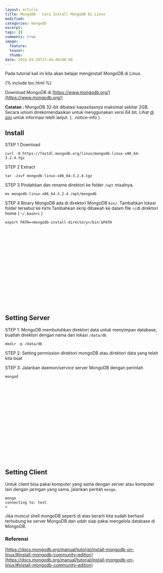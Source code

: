 ```yaml
---
layout: article
title: MongoDB - Cara Install MongoDB Di Linux
modified:
categories: mongodb
excerpt:
tags: []
comments: true
image:
  feature:
  teaser:
  thumb:
date: 2016-03-28T23:44:40+08:00
---
```


Pada tutorial kali ini kita akan belajar menginstall MongoDB di Linux.

{% include toc.html %}

Download MongoDB di [https://www.mongodb.org/](https://www.mongodb.org/)

**Catatan :** MongoDB 32-bit dibatasi kapasitasnya maksimal sekitar 2GB. Secara umum direkomendasikan untuk menggunakan versi 64 bit. Lihat [di sini](http://blog.mongodb.org/post/137788967/32-bit-limitations?_ga=1.163862907.539163629.1459176855) untuk informasi lebih lanjut.
{: .notice-info }

## Install

STEP 1 Download

```
curl -O https://fastdl.mongodb.org/linux/mongodb-linux-x86_64-3.2.4.tgz
```

STEP 2 Extract

```
tar -zxvf mongodb-linux-x86_64-3.2.4.tgz
```

STEP 3 Pindahkan dan rename direktori ke folder `/opt` misalnya.

```
mv mongodb-linux-x86_64-3.2.4 /opt/mongodb
```

STEP 4 Binary MongoDB ada di direktori MongoDB `bin/`. Tambahkan lokasi folder tersebut ke `PATH`
       Tambahkan skrip dibawah ke dalam file `rc`di direktori home  ( `~/.bashrc` )

```
export PATH=<mongodb-install-directory>/bin:$PATH
```



<center><script async src="//pagead2.googlesyndication.com/pagead/js/adsbygoogle.js"></script><!-- BOX--><ins class="adsbygoogle"  style="display:inline-block;width:300px;height:250px" data-ad-client="ca-pub-4504493660273886" data-ad-slot="1638134271"></ins><script>(adsbygoogle = window.adsbygoogle || []).push({});</script></center>

## Setting Server

STEP 1: MongoDB membutuhkan direktori data untuk menyimpan database, buatlah direktori dengan nama dan lokasi `/data/db`

```
mkdir -p /data/db
```

STEP 2: Setting permission direktori mongoDB atau direktori data yang telah kita buat


STEP 3: Jalankan daemon/service server MongoDB dengan perintah

```
mongod
```

<center><script async src="//pagead2.googlesyndication.com/pagead/js/adsbygoogle.js"></script><!-- BOX--><ins class="adsbygoogle"  style="display:inline-block;width:300px;height:250px" data-ad-client="ca-pub-4504493660273886" data-ad-slot="1638134271"></ins><script>(adsbygoogle = window.adsbygoogle || []).push({});</script></center>

## Setting Client

Untuk client bisa pakai komputer yang sama dengan server atau komputer lain dengan jaringan yang sama, jalankan peritah `mongo`.

```
mongo
connecting to: test
>
```
Jika muncul shell mongoDB seperti di atas berarti kita sudah berhasil terhubung ke server MongoDB dan udah siap pakai mengelola database di MongoDB.

### Referensi

[https://docs.mongodb.org/manual/tutorial/install-mongodb-on-linux/#install-mongodb-community-edition](https://docs.mongodb.org/manual/tutorial/install-mongodb-on-linux/#install-mongodb-community-edition)
